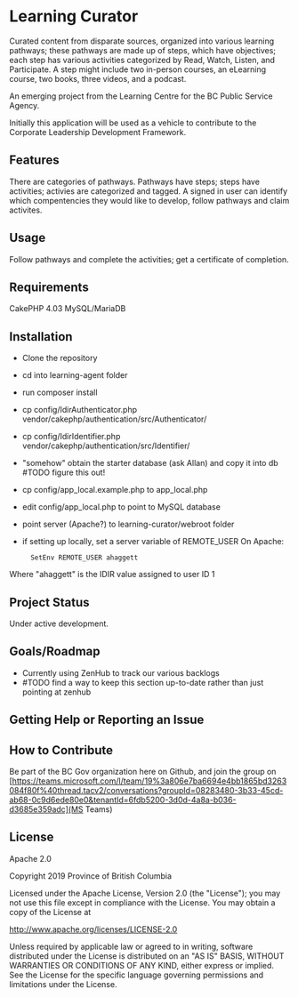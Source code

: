 # Learning Curator

Curated content from disparate sources, organized into various learning pathways; these pathways are made up of steps, which have objectives; each step has various activities categorized by Read, Watch, Listen, and Participate. A step might include two in-person courses, an eLearning course, two books, three videos, and a podcast.

An emerging project from the Learning Centre for the BC Public Service Agency.

Initially this application will be used as a vehicle to contribute to the Corporate Leadership Development Framework.

## Features

There are categories of pathways. Pathways have steps; steps have activities; activies are categorized and tagged. A signed in user can identify which compentencies they would like to develop, follow pathways and claim activites.

## Usage
Follow pathways and complete the activities; get a certificate of completion.

## Requirements

CakePHP 4.03
MySQL/MariaDB

## Installation

* Clone the repository
* cd into learning-agent folder
* run composer install
* cp config/IdirAuthenticator.php vendor/cakephp/authentication/src/Authenticator/
* cp config/IdirIdentifier.php vendor/cakephp/authentication/src/Identifier/
* "somehow" obtain the starter database (ask Allan) and copy it into db #TODO figure this out!
* cp config/app_local.example.php to app_local.php
* edit config/app_local.php to point to MySQL database
* point server (Apache?) to learning-curator/webroot folder
* if setting up locally, set a server variable of REMOTE_USER
On Apache: 

        SetEnv REMOTE_USER ahaggett

Where "ahaggett" is the IDIR value assigned to user ID 1

## Project Status

Under active development.

## Goals/Roadmap
* Currently using ZenHub to track our various backlogs
* #TODO find a way to keep this section up-to-date rather than just pointing at zenhub 

## Getting Help or Reporting an Issue

## How to Contribute

Be part of the BC Gov organization here on Github, and join the group on [https://teams.microsoft.com/l/team/19%3a806e7ba6694e4bb1865bd3263084f80f%40thread.tacv2/conversations?groupId=08283480-3b33-45cd-ab68-0c9d6ede80e0&tenantId=6fdb5200-3d0d-4a8a-b036-d3685e359adc](MS Teams) 

## License
Apache 2.0

Copyright 2019 Province of British Columbia

Licensed under the Apache License, Version 2.0 (the "License");
you may not use this file except in compliance with the License.
You may obtain a copy of the License at 

http://www.apache.org/licenses/LICENSE-2.0

Unless required by applicable law or agreed to in writing, software
distributed under the License is distributed on an "AS IS" BASIS,
WITHOUT WARRANTIES OR CONDITIONS OF ANY KIND, either express or implied.
See the License for the specific language governing permissions and
limitations under the License.
